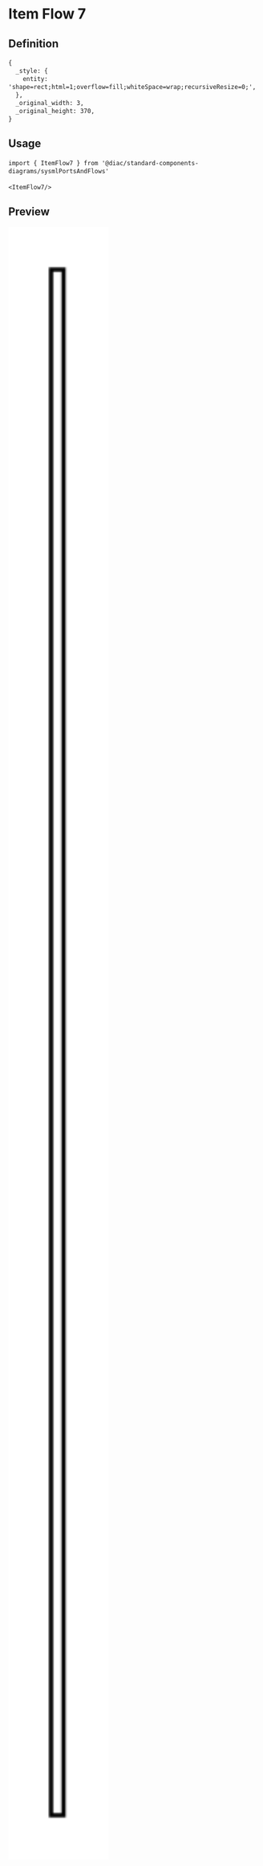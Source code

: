 # Item Flow 7

## Definition

```
{
  _style: { 
    entity: 'shape=rect;html=1;overflow=fill;whiteSpace=wrap;recursiveResize=0;',
  },
  _original_width: 3,
  _original_height: 370,
}
```

## Usage

```
import { ItemFlow7 } from '@diac/standard-components-diagrams/sysmlPortsAndFlows'

<ItemFlow7/>
```

## Preview

<img src="./item-flow-7.png" width="200"/>
